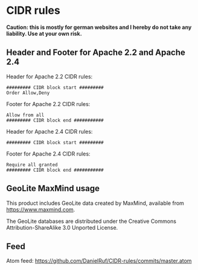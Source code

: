 # CIDR rules
**Caution: this is mostly for german websites and I hereby do not take any liability. Use at your own risk.**

## Header and Footer for Apache 2.2 and Apache 2.4
Header for Apache 2.2 CIDR rules:
```
######### CIDR block start #########
Order Allow,Deny
```

Footer for Apache 2.2 CIDR rules:
```
Allow from all
######### CIDR block end ###########
```

Header for Apache 2.4 CIDR rules:
```
######### CIDR block start #########
```

Footer for Apache 2.4 CIDR rules:
```
Require all granted
######### CIDR block end ###########
```

## GeoLite MaxMind usage   
This product includes GeoLite data created by MaxMind, available from 
https://www.maxmind.com.

The GeoLite databases are distributed under the Creative Commons Attribution-ShareAlike 3.0 Unported License.

## Feed
Atom feed: https://github.com/DanielRuf/CIDR-rules/commits/master.atom
